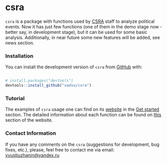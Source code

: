 
<!-- README.md is generated from README.Rmd. Please edit that file -->
<!-- badges: start -->
<!-- badges: end -->

# csra

`csra` is a package with functions used by
[CSRA](https://social.hse.ru/mr/) staff to analyze political events. Now
it has just few functions (one of them in the demo stage now - better
say, in development stage), but it can be used for some basic analysis.
Additionally, in near future some new features will be added, see news
section.

### Installation

You can install the development version of `csra` from
[GitHub](https://github.com/) with:

``` r

# install.packages("devtools")
devtools::install_github("vadvu/csra")
```

### Tutorial

The examples of `csra` usage one can find on its
[website](https://vadvu.github.io/csra/) in the [Get
started](https://vadvu.github.io/csra/articles/csra.html) section. The
detailed information about each function can be found on
[this](https://vadvu.github.io/csra/reference/index.html) section of the
website.

### Contact Information

If you have any comments on the `csra` (suggestions for development, bug
fixes, etc.), please, feel free to contact me via email:
<vvustiuzhanin@yandex.ru>
